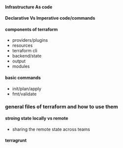 #### Infrastructure As code 
#### Declarative Vs Imperative code/commands
#### components of terraform 
- providers/plugins
- resources
- terraform cli
- backend/state
- output
- modules

#### basic commands
- init/plan/apply
- fmt/validate
### general files of terraform and how to use them

#### stroing state locally vs remote 
- sharing the remote state across teams

#### terragrunt